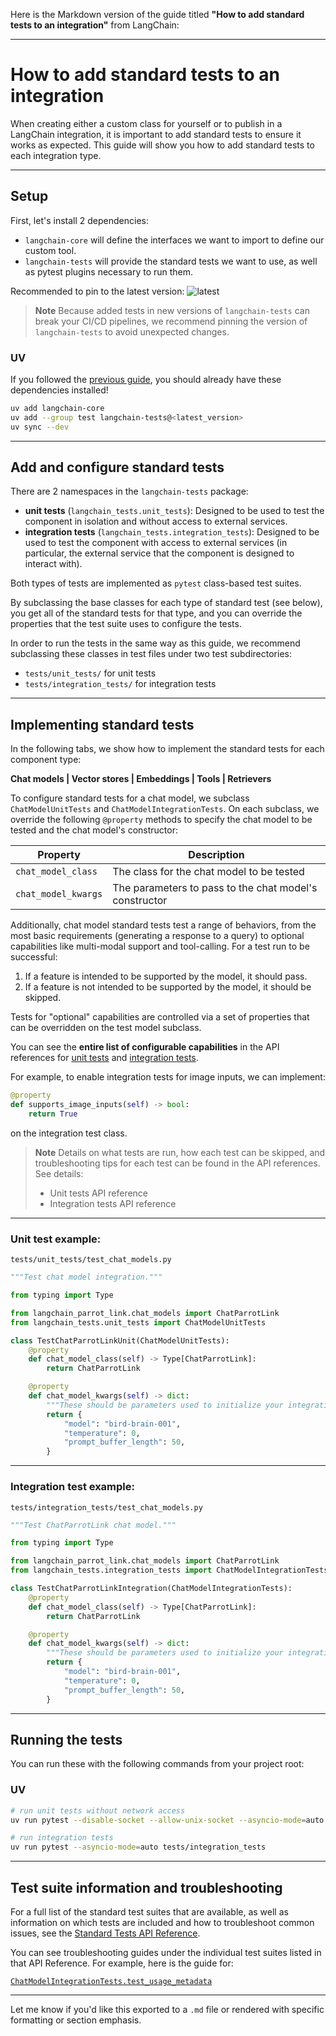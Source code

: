 Here is the Markdown version of the guide titled **"How to add standard tests to an integration"** from LangChain:

---

# How to add standard tests to an integration

When creating either a custom class for yourself or to publish in a LangChain integration, it is important to add standard tests to ensure it works as expected. This guide will show you how to add standard tests to each integration type.

---

## Setup

First, let's install 2 dependencies:

- `langchain-core` will define the interfaces we want to import to define our custom tool.
- `langchain-tests` will provide the standard tests we want to use, as well as pytest plugins necessary to run them.

Recommended to pin to the latest version: ![latest](https://img.shields.io/pypi/v/langchain-tests)

> **Note**
> Because added tests in new versions of `langchain-tests` can break your CI/CD pipelines, we recommend pinning the version of `langchain-tests` to avoid unexpected changes.

### UV

If you followed the [previous guide](https://python.langchain.com/v0.1/docs/integrations/how_to_guides/integration_package/), you should already have these dependencies installed!

```bash
uv add langchain-core
uv add --group test langchain-tests@<latest_version>
uv sync --dev
```

---

## Add and configure standard tests

There are 2 namespaces in the `langchain-tests` package:

- **unit tests** (`langchain_tests.unit_tests`): Designed to be used to test the component in isolation and without access to external services.
- **integration tests** (`langchain_tests.integration_tests`): Designed to be used to test the component with access to external services (in particular, the external service that the component is designed to interact with).

Both types of tests are implemented as `pytest` class-based test suites.

By subclassing the base classes for each type of standard test (see below), you get all of the standard tests for that type, and you can override the properties that the test suite uses to configure the tests.

In order to run the tests in the same way as this guide, we recommend subclassing these classes in test files under two test subdirectories:

- `tests/unit_tests/` for unit tests
- `tests/integration_tests/` for integration tests

---

## Implementing standard tests

In the following tabs, we show how to implement the standard tests for each component type:

**Chat models | Vector stores | Embeddings | Tools | Retrievers**

To configure standard tests for a chat model, we subclass `ChatModelUnitTests` and `ChatModelIntegrationTests`. On each subclass, we override the following `@property` methods to specify the chat model to be tested and the chat model's constructor:

| Property            | Description                                           |
|---------------------|-------------------------------------------------------|
| `chat_model_class`  | The class for the chat model to be tested            |
| `chat_model_kwargs` | The parameters to pass to the chat model's constructor |

Additionally, chat model standard tests test a range of behaviors, from the most basic requirements (generating a response to a query) to optional capabilities like multi-modal support and tool-calling. For a test run to be successful:

1. If a feature is intended to be supported by the model, it should pass.
2. If a feature is not intended to be supported by the model, it should be skipped.

Tests for "optional" capabilities are controlled via a set of properties that can be overridden on the test model subclass.

You can see the **entire list of configurable capabilities** in the API references for [unit tests](https://api.python.langchain.com/en/latest/tests/langchain_tests.unit_tests.chat_models.ChatModelUnitTests.html) and [integration tests](https://api.python.langchain.com/en/latest/tests/langchain_tests.integration_tests.chat_models.ChatModelIntegrationTests.html).

For example, to enable integration tests for image inputs, we can implement:

```python
@property
def supports_image_inputs(self) -> bool:
    return True
```

on the integration test class.

> **Note**
> Details on what tests are run, how each test can be skipped, and troubleshooting tips for each test can be found in the API references. See details:
> - Unit tests API reference
> - Integration tests API reference

---

### Unit test example:

`tests/unit_tests/test_chat_models.py`

```python
"""Test chat model integration."""

from typing import Type

from langchain_parrot_link.chat_models import ChatParrotLink
from langchain_tests.unit_tests import ChatModelUnitTests

class TestChatParrotLinkUnit(ChatModelUnitTests):
    @property
    def chat_model_class(self) -> Type[ChatParrotLink]:
        return ChatParrotLink

    @property
    def chat_model_kwargs(self) -> dict:
        """These should be parameters used to initialize your integration for testing"""
        return {
            "model": "bird-brain-001",
            "temperature": 0,
            "prompt_buffer_length": 50,
        }
```

---

### Integration test example:

`tests/integration_tests/test_chat_models.py`

```python
"""Test ChatParrotLink chat model."""

from typing import Type

from langchain_parrot_link.chat_models import ChatParrotLink
from langchain_tests.integration_tests import ChatModelIntegrationTests

class TestChatParrotLinkIntegration(ChatModelIntegrationTests):
    @property
    def chat_model_class(self) -> Type[ChatParrotLink]:
        return ChatParrotLink

    @property
    def chat_model_kwargs(self) -> dict:
        """These should be parameters used to initialize your integration for testing"""
        return {
            "model": "bird-brain-001",
            "temperature": 0,
            "prompt_buffer_length": 50,
        }
```

---

## Running the tests

You can run these with the following commands from your project root:

### UV

```bash
# run unit tests without network access
uv run pytest --disable-socket --allow-unix-socket --asyncio-mode=auto tests/unit_tests

# run integration tests
uv run pytest --asyncio-mode=auto tests/integration_tests
```

---

## Test suite information and troubleshooting

For a full list of the standard test suites that are available, as well as information on which tests are included and how to troubleshoot common issues, see the [Standard Tests API Reference](https://api.python.langchain.com/en/latest/tests/index.html).

You can see troubleshooting guides under the individual test suites listed in that API Reference. For example, here is the guide for:

[`ChatModelIntegrationTests.test_usage_metadata`](https://api.python.langchain.com/en/latest/tests/langchain_tests.integration_tests.chat_models.ChatModelIntegrationTests.html#langchain_tests.integration_tests.chat_models.ChatModelIntegrationTests.test_usage_metadata)

---

Let me know if you'd like this exported to a `.md` file or rendered with specific formatting or section emphasis.

